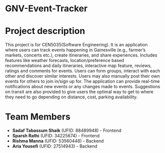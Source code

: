 # GNV-Event-Tracker

# Project description
This project is for CEN5035(Software Engineering). It is an application where users can track events happening in Gainesville (e.g., farmer’s markets, concerts etc.), create itineraries, and share experiences. Includes features like weather forecasts, location/preference based recommendations and daily itineraries, interactive map feature, reviews, ratings and comments for events.
Users can form groups, interact with each other and discover similar interests.
Users may also manually post their own events for others to join in/sign up for.
The application can provide real-time notifications about new events or any changes made to events. Suggestions on transit are also provided to give users the optimal way to get to where they need to go depending on distance, cost, parking availability.

# Team Members
- **Sadaf Tabassum Shaik** (UFID: 88489948) - Frontend
- **Sparsh Rathi** (UFID: 34225674) - Frontend
- **Rishma Manna** (UFID: 53560448) - Backend
- **Aria Yousefi** (UFID: 27514943) - Backend
